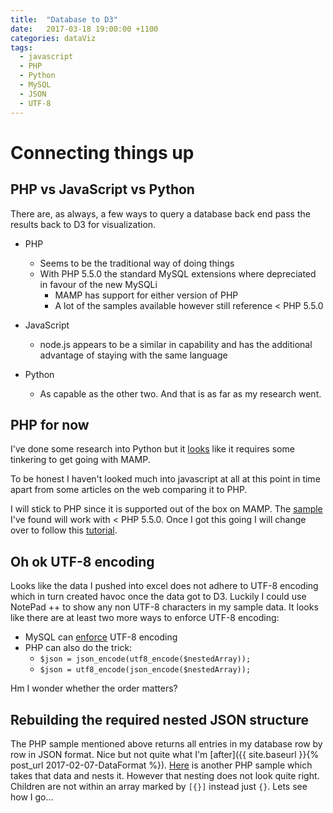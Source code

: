 ```yaml
---
title:  "Database to D3"
date:   2017-03-18 19:00:00 +1100
categories: dataViz
tags:
  - javascript
  - PHP
  - Python
  - MySQL
  - JSON
  - UTF-8
---
```


# Connecting things up 

## PHP vs JavaScript vs Python

There are, as always, a few ways to query a database back end pass the results back to D3 for visualization.
* PHP
    * Seems to be the traditional way of doing things
    * With PHP 5.5.0 the standard MySQL extensions where depreciated in favour of the new MySQLi
       * MAMP has support for either version of PHP
       * A lot of the samples available however still reference < PHP 5.5.0

* JavaScript 
    * node.js appears to be a similar in capability and has the additional advantage of staying with the same language

* Python 
    * As capable as the other two. And that is as far as my research went.

## PHP for now

I've done some research into Python but it [looks](http://blog.nlpapi.co/using-mamp-mysql-with-python/) like it requires some tinkering to get going with MAMP.

To be honest I haven't looked much into javascript at all at this point in time apart from some articles on the web comparing it to PHP.

I will stick to PHP since it is supported out of the box on MAMP. The [sample](http://www.d3noob.org/2013/02/using-mysql-database-as-source-of-data.html) I've found will work with < PHP 5.5.0. Once I got this going I will change over to follow this [tutorial](https://www.binpress.com/tutorial/using-php-with-mysql-the-right-way/17).

## Oh ok UTF-8 encoding

Looks like the data I pushed into excel does not adhere to UTF-8 encoding which in turn created havoc once the data got to D3. Luckily I could use NotePad ++ to show any non UTF-8 characters in my sample data. 
It looks like there are at least two more ways to enforce UTF-8 encoding:
* MySQL can [enforce](http://stackoverflow.com/questions/202205/how-to-make-mysql-handle-utf-8-properly) UTF-8 encoding
* PHP can also do the trick:
    * `$json = json_encode(utf8_encode($nestedArray));` 
    * `$json = utf8_encode(json_encode($nestedArray));` 

Hm I wonder whether the order matters?


## Rebuilding the required nested JSON structure

The PHP sample mentioned above returns all entries in my database row by row in JSON format. Nice but not quite what I'm [after]({{ site.baseurl }}{% post_url 2017-02-07-DataFormat %}). [Here](https://www.sitepoint.com/community/t/unexpected-end-of-json-input-error-in-php/254313) is another PHP sample which takes that data and nests it. However that nesting does not look quite right. Children are not within an array marked by `[{}]` instead just `{}`.  Lets see how I go...